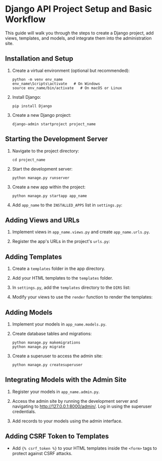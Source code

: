 # Django API Project Setup and Basic Workflow

This guide will walk you through the steps to create a Django project, add views, templates, and models, and integrate them into the administration site.


## Installation and Setup

1. Create a virtual environment (optional but recommended):
   ```console
   python -m venv env_name
   env_name\Scripts\activate   # On Windows
   source env_name/bin/activate   # On macOS or Linux
   ```

2. Install Django:
    ```console
    pip install Django
    ```

3. Create a new Django project:
    ```console
    django-admin startproject project_name
    ```


## Starting the Development Server

1. Navigate to the project directory:
    ```console
    cd project_name
    ```

2. Start the development server:
    ```console
    python manage.py runserver
    ```

3. Create a new app within the project:
    ```console
    python manage.py startapp app_name

    ```

4. Add `app_name` to the `INSTALLED_APPS` list in `settings.py`:


## Adding Views and URLs

1. Implement views in `app_name.views.py` and create `app_name.urls.py`.

2. Register the app's URLs in the project's `urls.py`:

## Adding Templates

1. Create a `templates` folder in the app directory.

2. Add your HTML templates to the `templates` folder.

3. In `settings.py`, add the `templates` directory to the `DIRS` list:

4. Modify your views to use the `render` function to render the templates:


## Adding Models

1. Implement your models in `app_name.models.py`.

2. Create database tables and migrations:
    ```console
    python manage.py makemigrations
    python manage.py migrate
    ```

3. Create a superuser to access the admin site:
    ```console
    python manage.py createsuperuser
    ```

## Integrating Models with the Admin Site
1. Register your models in `app_name.admin.py`.

2. Access the admin site by running the development server and navigating to http://127.0.0.1:8000/admin/. Log in using the superuser credentials.

3. Add records to your models using the admin interface.

## Adding CSRF Token to Templates
- Add `{% csrf_token %}` to your HTML templates inside the `<form>` tags to protect against CSRF attacks.

